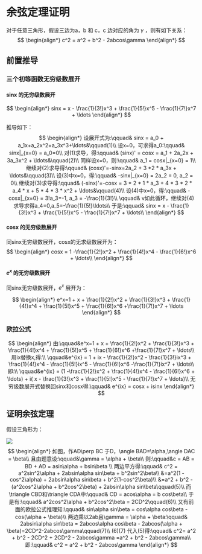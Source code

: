 # 余弦定理证明

对于任意三角形，假设三边为a，b 和 c，c 边对应的角为 $\gamma$ ，则有如下关系：
$$
\begin{align*}
c^2 = a^2 + b^2 - 2abcos\gamma
\end{align*}
$$


## 前置推导

### 三个初等函数无穷级数展开

#### sinx 的无穷级数展开

$$
\begin{align*}
sinx = x - \frac{1}{3!}x^3 + \frac{1}{5!}x^5 - \frac{1}{7!}x^7 + \ldots
\end{align*}
$$

推导如下：
$$
\begin{align*}
设展开式为:\qquad& sinx = a_0 + a_1x+a_2x^2+a_3x^3+\ldots&\qquad(1)\\
设x=0，可求得a_0:\qquad& sinx|_{x=0} = a_0=0\\
对(1)求导，得:\qquad& (sinx)' = cosx = a_1 + 2a_2x + 3a_3x^2 + \ldots&\qquad(2)\\
同样设x=0，则:\qquad& a_1 = cosx|_{x=0} = 1\\
继续对(2)求导得:\qquad& (cosx)'=-sinx=2a_2 + 3 *2 * a_3x + \ldots&\qquad(3)\\
设(3)中x=0，得:\qquad& -sinx|_{x=0} = 2a_2 = 0, a_2 = 0\\
继续对(3)求导得:\qquad& (-sinx)'=-cosx = 3 * 2 * 1 * a_3 + 4 * 3 * 2 * a_4 * x + 5 * 4 * 3 * x^2 + \ldots&\qquad(4)\\
设(4)中x=0，得:\qquad& -cosx|_{x=0} = 3!a_3=-1, a_3 = -\frac{1}{3!}\\
\qquad& v如此循环，继续对(4)求导求得a_4=0,a_5=-\frac{1}{5!}\ldots\\
于是:\qquad& sinx = x - \frac{1}{3!}x^3 + \frac{1}{5!}x^5 - \frac{1}{7!}x^7 + \ldots\\
\end{align*}
$$

#### cosx 的无穷级数展开

同sinx无穷级数展开，cosx的无求级数展开为：
$$
\begin{align*}
cosx = 1 -\frac{1}{2!}x^2 + \frac{1}{4!}x^4 - \frac{1}{6!}x^6 + \ldots\\
\end{align*}
$$


#### $e^x$ 的无穷级数展开

同sinx无穷级数展开，$e^x$ 展开为：

$$
\begin{align*}
e^x=1 + x + \frac{1}{2!}x^2 + \frac{1}{3!}x^3 + \frac{1}{4!}x^4 + \frac{1}{5!}x^5 + \frac{1}{6!}x^6 +\frac{1}{7!}x^7 + \ldots
\end{align*}
$$


### 欧拉公式

$$
\begin{align*}
由:\qquad&e^x=1 + x + \frac{1}{2!}x^2 + \frac{1}{3!}x^3 + \frac{1}{4!}x^4 + \frac{1}{5!}x^5 + \frac{1}{6!}x^6 +\frac{1}{7!}x^7 + \ldots\\
用ix替换x,得:\\
\qquad&e^{ix} = 1 + ix - \frac{1}{2!}x^2 - \frac{1}{3!}ix^3 + \frac{1}{4!}x^4 - \frac{1}{5!}ix^5 - \frac{1}{6!}x^6 -\frac{1}{7!}ix^7 + \ldots\\
即:\\
\qquad&e^{ix} = (1 -\frac{1}{2!}x^2 + \frac{1}{4!}x^4 - \frac{1}{6!}x^6 + \ldots) + i( x - \frac{1}{3!}x^3 + \frac{1}{5!}x^5 - \frac{1}{7!}x^7 + \ldots)\\
无穷级数展开式替换回sinx和cosx得:\qquad& e^{ix} = cosx + isinx
\end{align*}
$$



## 证明余弦定理

假设三角形为：

![](https://wecache.com/algorithm-media/trippleforlawcosines.png)
$$
\begin{align*}
如图，作AD\perp BC 于D，\angle BAD=\alpha,\angle DAC = \beta\\
且由题意设:\qquad&\gamma = \alpha + \beta\\
则:\qquad&c = AB = BD + AD = asin\alpha + bsin\beta \\
两边平方得:\qquad& c^2 = a^2sin^2\alpha + 2absin\alpha sin\beta + b^2sin^2\beta\\
&=a^2(1 - cos^2\alpha) + 2absin\alpha sin\beta + b^2(1-cos^2\beta)\\
&=a^2 + b^2 - (a^2cos^2\alpha + b^2cos^2\beta) + 2absin\alpha sin\beta\qquad(5)\\
而\triangle CBD和\triangle CDA中:\qquad& CD = acos\alpha = b cos\beta\\
于是有:\qquad& a^2cos^2\alpha + b^2cos^2\beta = 2CD^2\qquad(6)\\
又有前面的欧拉公式推理知:\qquad& sin\alpha sin\beta = cos\alpha cos\beta - cos(\alpha + \beta)\\
两边乘以2ab且\gamma = \alpha + \beta:\qquad& 2absin\alpha sin\beta = 2abcos\alpha cos\beta - 2abcos(\alpha + \beta)=2CD^2-2abcos\gamma\qquad(7)\\
(6)(7) 代入(5)得:\qquad& c^2= a^2 + b^2 - 2CD^2 + 2CD^2 - 2abcos\gamma =a^2 + b^2 - 2abcos\gamma\\
即:\qquad& c^2 = a^2 + b^2 - 2abcos\gamma
\end{align*}
$$

